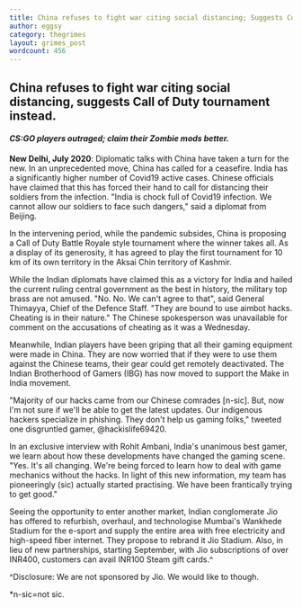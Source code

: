 ```yaml
---
title: China refuses to fight war citing social distancing; Suggests CoD tournament instead
author: eggsy
category: thegrimes
layout: grimes_post
wordcount: 456
---
```


## China refuses to fight war citing social distancing, suggests Call of Duty tournament instead.

#### *CS:GO players outraged; claim their Zombie mods better.*

**New Delhi, July 2020**: Diplomatic talks with China have taken a turn for the new. In an unprecedented move, China has called for a ceasefire. India has a significantly higher number of Covid19 active cases. Chinese officials have claimed that this has forced their hand to call for distancing their soldiers from the infection. "India is chock full of Covid19 infection. We cannot allow our soldiers to face such dangers," said a diplomat from Beijing.

In the intervening period, while the pandemic subsides, China is proposing a Call of Duty Battle Royale style tournament where the winner takes all. As a display of its generosity, it has agreed to play the first tournament for 10 km of its own territory in the Aksai Chin territory of Kashmir.

While the Indian diplomats have claimed this as a victory for India and hailed the current ruling central government as the best in history, the military top brass are not amused. "No. No. We can't agree to that", said General Thimayya, Chief of the Defence Staff. "They are bound to use aimbot hacks. Cheating is in their nature." The Chinese spokesperson was unavailable for comment on the accusations of cheating as it was a Wednesday.

Meanwhile, Indian players have been griping that all their gaming equipment were made in China. They are now worried that if they were to use them against the Chinese teams, their gear could get remotely deactivated. The Indian Brotherhood of Gamers (IBG) has now moved to support the Make in India movement.

"Majority of our hacks came from our Chinese comrades [n-sic]. But, now I'm not sure if we'll be able to get the latest updates. Our indigenous hackers specialize in phishing. They don't help us gaming folks," tweeted one disgruntled gamer, @hackislife69420.

In an exclusive interview with Rohit Ambani, India's unanimous best gamer, we learn about how these developments have changed the gaming scene. "Yes. It's all changing. We're being forced to learn how to deal with game mechanics without the hacks. In light of this new information, my team has pioneeringly (sic) actually started practising. We have been frantically trying to get good."

Seeing the opportunity to enter another market, Indian conglomerate Jio has offered to refurbish, overhaul, and technologise Mumbai's Wankhede Stadium for the e-sport and supply the entire area with free electricity and high-speed fiber internet. They propose to rebrand it Jio Stadium. Also, in lieu of new partnerships, starting September, with Jio subscriptions of over INR400, customers can avail INR100 Steam gift cards.^

^Disclosure: We are not sponsored by Jio. We would like to though.

*n-sic=not sic.
